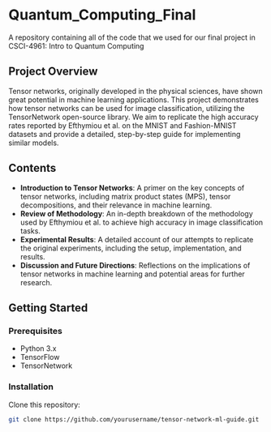 # Quantum_Computing_Final
A repository containing all of the code that we used for our final project in CSCI-4961: Intro to Quantum Computing

## Project Overview

Tensor networks, originally developed in the physical sciences, have shown great potential in machine learning applications. This project demonstrates how tensor networks can be used for image classification, utilizing the TensorNetwork open-source library. We aim to replicate the high accuracy rates reported by Efthymiou et al. on the MNIST and Fashion-MNIST datasets and provide a detailed, step-by-step guide for implementing similar models.

## Contents

- **Introduction to Tensor Networks**: A primer on the key concepts of tensor networks, including matrix product states (MPS), tensor decompositions, and their relevance in machine learning.
- **Review of Methodology**: An in-depth breakdown of the methodology used by Efthymiou et al. to achieve high accuracy in image classification tasks.
- **Experimental Results**: A detailed account of our attempts to replicate the original experiments, including the setup, implementation, and results.
- **Discussion and Future Directions**: Reflections on the implications of tensor networks in machine learning and potential areas for further research.

## Getting Started

### Prerequisites

- Python 3.x
- TensorFlow
- TensorNetwork

### Installation

Clone this repository:

```bash
git clone https://github.com/yourusername/tensor-network-ml-guide.git
